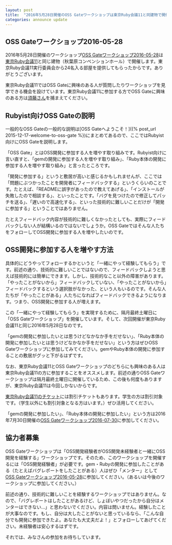 ```yaml
---
layout: post
title:  "2016年5月28日開催のOSS Gateワークショップは東京Ruby会議11と同建物で開催"
categories: announce update
---
```


## OSS Gateワークショップ2016-05-28

2016年5月28日開催のワークショップ[OSS Gateワークショップ2016-05-28](https://oss-gate.doorkeeper.jp/events/38550)は[東京Ruby会議11](http://regional.rubykaigi.org/tokyo11/)と同じ建物（秋葉原コンベンションホール）で開催します。東京Ruby会議11実行委員会から24名入る部屋を提供してもらったからです。ありがとうございます。

東京Ruby会議11ではOSS Gateに興味のある人が質問したりワークショップを見学できる機会を設けています。東京Ruby会議11に参加する方でOSS Gateに興味のある方は[須藤さん](http://regional.rubykaigi.org/tokyo11/interview/kou/)を捕まえてください。

## Rubyist向けOSS Gateの説明

一般的なOSS Gateの一般的な説明は[OSS Gateへようこそ！]({% post_url 2015-12-17-welcome-to-oss-gate %})にまとめてあるので、ここではRubyist向けにOSS Gateを説明します。

「OSS Gate」とはOSS開発に参加する人を増やす取り組みです。Rubyist向けに言い直すと、「gemの開発に参加する人を増やす取り組み」、「Ruby本体の開発に参加する人を増やす取り組み」と言ったところです。

「開発に参加する」というと敷居が高いと感じるかもしれませんが、ここでは「問題にぶつかったことを開発者にフィードバックする」というくらいのことです。たとえば、「READMEに誤字があったので教えてあげる」、「インストールが失敗したので相談する」、といったことです。「バグを見つけたので修正してパッチを送る」、「遅いので高速化する」、といった技術的に難しいことだけが「開発に参加する」ということではありません。

たとえフィードバック内容が技術的に難しくなかったとしても、実際にフィードバックしない人が結構いるのではないでしょうか。OSS Gateではそんな人たちをフォローしてOSS開発に参加する人を増やしたいのです。

## OSS開発に参加する人を増やす方法

具体的にどうやってフォローするかというと「一緒にやって経験してもらう」です。前述の通り、技術的に難しいことではないので、フィードバックしようと思えば技術的には簡単にできます。しかし、技術的なこと以外の障害があります。「やったことがないから」フィードバックしていない、「やったことがないから」フィードバックするという選択肢がなかった、という人もいるのです。そんな人たちが「やったことがある」人たちになればフィードバックできるようになります。つまり、OSS開発に参加する人が増えます。

この「一緒にやって経験してもらう」を実現するために、隔月最終土曜日に「OSS Gateワークショップ」を開催しています。そして、次回開催が東京Ruby会議11と同じ2016年5月28日なのです。

「gemの開発に参加したいとは思うけどなかなか手をだせない」、「Ruby本体の開発に参加したいとは思うけどなかなか手をだせない」という方はぜひOSS Gateワークショップに参加してみてください。gemやRuby本体の開発に参加することの敷居がグッと下がるはずです。

なお、東京Ruby会議11とOSS Gateワークショップのどちらにも興味のある人は東京Ruby会議11の方に参加することをオススメします。前述の通りOSS Gateワークショップは隔月最終土曜日に開催しているため、この後も何度もありますが、東京Ruby会議11は今回しかないからです。

[東京Ruby会議11のチケット](http://regional.rubykaigi.org/tokyo11/tickets/)には割引チケットもあります。学生の方は割引対象です。（学生以外にも割引対象となる方はいます。）ぜひ活用してください。

「gemの開発に参加したい」、「Ruby本体の開発に参加したい」という方は2016年7月30日開催の[OSS Gateワークショップ2016-07-30](https://oss-gate.doorkeeper.jp/events/42159)に参加してください。

## 協力者募集

OSS Gateワークショップは「OSS開発経験者がOSS開発未経験者と一緒にOSS開発を経験する」ワークショップです。そのため、このワークショップを開催するには「OSS開発経験者」が必要です。gem・Rubyの開発に参加したことがある（たとえばバグレポートをしたことがある）人はぜひ「メンター」として[OSS Gateワークショップ2016-05-28](https://oss-gate.doorkeeper.jp/events/38550)に参加してください。（あるいは今後のワークショップに参加してください。）

前述の通り、技術的に難しいことを経験するワークショップではありません。なので、「バグレポートはしたことがあるけど、しょぼいやつだったから自分はメンターはできない…」と思わないでください。内容は問いません。経験したことが大事なのです。もし、自分は大したことがないと思っているなら、「こんな自分でも開発に参加できたよ。あなたも大丈夫だよ！」とフォローしてあげてください。未経験者は安心するはずです。

それでは、みなさんの参加をお待ちしています。
